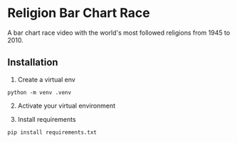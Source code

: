 # Religion Bar Chart Race

A bar chart race video with the world's most followed religions from 1945 to 2010.

## Installation

1. Create a virtual env

```
python -m venv .venv
```

2. Activate your virtual environment

3. Install requirements

```
pip install requirements.txt
```

